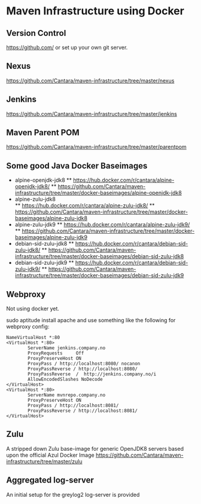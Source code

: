 # Maven Infrastructure using Docker

## Version Control 

https://github.com/ or set up your own git server. 


## Nexus 
https://github.com/Cantara/maven-infrastructure/tree/master/nexus


## Jenkins 
https://github.com/Cantara/maven-infrastructure/tree/master/jenkins


## Maven Parent POM
https://github.com/Cantara/maven-infrastructure/tree/master/parentpom

## Some good Java Docker Baseimages

* alpine-openjdk-jdk8 
** https://hub.docker.com/r/cantara/alpine-openjdk-jdk8/
** https://github.com/Cantara/maven-infrastructure/tree/master/docker-baseimages/alpine-openjdk-jdk8
* alpine-zulu-jdk8  
** https://hub.docker.com/r/cantara/alpine-zulu-jdk8/
** https://github.com/Cantara/maven-infrastructure/tree/master/docker-baseimages/alpine-zulu-jdk8
* alpine-zulu-jdk9 
** https://hub.docker.com/r/cantara/alpine-zulu-jdk9/
** https://github.com/Cantara/maven-infrastructure/tree/master/docker-baseimages/alpine-zulu-jdk9
* debian-sid-zulu-jdk8 
** https://hub.docker.com/r/cantara/debian-sid-zulu-jdk8/
** https://github.com/Cantara/maven-infrastructure/tree/master/docker-baseimages/debian-sid-zulu-jdk8
* debian-sid-zulu-jdk9 
** https://hub.docker.com/r/cantara/debian-sid-zulu-jdk9/
** https://github.com/Cantara/maven-infrastructure/tree/master/docker-baseimages/debian-sid-zulu-jdk9


## Webproxy 

Not using docker yet. 

sudo aptitude install apache and use something like the following for webproxy config: 

```
NameVirtualHost *:80
<VirtualHost *:80>
        ServerName jenkins.company.no
        ProxyRequests     Off
        ProxyPreserveHost ON
        ProxyPass / http://localhost:8080/ nocanon
        ProxyPassReverse / http://localhost:8080/
        ProxyPassReverse  /  http://jenkins.company.no/i
        AllowEncodedSlashes NoDecode
</VirtualHost>
<VirtualHost *:80>
        ServerName mvnrepo.company.no
        ProxyPreserveHost ON
        ProxyPass / http://localhost:8081/
        ProxyPassReverse / http://localhost:8081/
</VirtualHost>
```

## Zulu
A stripped down Zulu base-image for generic OpenJDK8 servers based upon the official Azul Docker Image
https://github.com/Cantara/maven-infrastructure/tree/master/zulu

## Aggregated log-server
An initial setup for the greylog2 log-server is provided 


